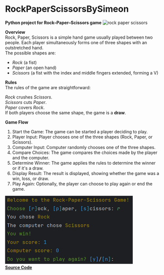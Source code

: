 # **RockPaperScissorsBySimeon**
**Python project for Rock–Paper–Scissors game**
![rock paper scissors](https://images.squarespace-cdn.com/content/v1/618037d25050485b61e7f62d/271f0feb-c872-4eb6-b918-3e9c8e38443c/Rock+Paper+Scissors+Logo.png?format=1500w)  

**Overview**  
Rock, Paper, Scissors is a simple hand game usually played between two people. Each player simultaneously forms one of three shapes with an outstretched hand.  
The possible shapes are:  
- _Rock_ (a fist)  
- _Paper_ (an open hand)  
- _Scissors_ (a fist with the index and middle fingers extended, forming a V)

**Rules**  
The rules of the game are straightforward:

_Rock_ crushes _Scissors_.  
_Scissors_ cuts _Paper_.  
_Paper_ covers _Rock_.  
If both players choose the same shape, the game is a **draw**.

**Game Flow**  
1. Start the Game: The game can be started a player deciding to play.  
2. Player Input: Player chooses one of the three shapes (Rock, Paper, or Scissors).
3. Computer Input: Computer randomly chooses one of the three shapes.
4. Compare Choices: The game compares the choices made by the player and the computer.
5. Determine Winner: The game applies the rules to determine the winner or if it's a draw.
6. Display Result: The result is displayed, showing whether the game was a win, loss, or draw.
7. Play Again: Optionally, the player can choose to play again or end the game.

![img.png](img.png)  
[**Source Code**](rock_paper_scissors.py)
